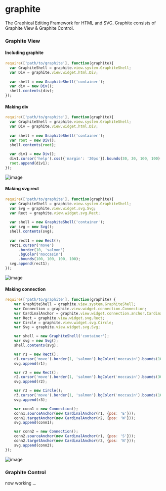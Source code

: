 # graphite
The Graphical Editing Framework for HTML and SVG.
Graphite consists of Graphite View & Graphite Control.

### Graphite View

#### Including graphite

```js
require(['path/to/graphite'], function(graphite){
  var GraphiteShell = graphite.view.system.GraphiteShell;
  var Div = graphite.view.widget.html.Div;
  
  var shell = new GraphiteShell('container');
  var div = new Div();
  shell.contents(div);
});
```

#### Making div

```js
require(['path/to/graphite'], function(graphite){
  var GraphiteShell = graphite.view.system.GraphiteShell;
  var Div = graphite.view.widget.html.Div;
  
  var shell = new GraphiteShell('container');
  var root = new Div();
  shell.contents(root);
  
  var div1 = new Div();
  div1.cursor('help').css({'margin': '20px'}).bounds(30, 30, 100, 100).bgColor('skyblue');
  root.append(div1);
});
```
![image](https://cloud.githubusercontent.com/assets/7447396/14417231/a9382998-ffed-11e5-89cf-6a23f83e8075.png)

#### Making svg rect

```js
require(['path/to/graphite'], function(graphite){
  var GraphiteShell = graphite.view.system.GraphiteShell;
  var Svg = graphite.view.widget.svg.Svg;
  var Rect = graphite.view.widget.svg.Rect;
  
  var shell = new GraphiteShell('container');
  var svg = new Svg();
  shell.contents(svg);
  
  var rect1 = new Rect();
  rect1.cursor('move')
      .border(10, 'salmon')
      .bgColor('moccasin')
      .bounds(100, 100, 100, 100);
  svg.append(rect1);
});
```
![image](https://cloud.githubusercontent.com/assets/7447396/14417238/cbbd5f2e-ffed-11e5-93af-87f3c285fd65.png)

#### Making connection

```js
require(['path/to/graphite'], function(graphite) {
    var GraphiteShell = graphite.view.system.GraphiteShell;
    var Connection = graphite.view.widget.connection.Connection;
    var CardinalAnchor = graphite.view.widget.connection.anchor.CardinalAnchor;
    var Rect = graphite.view.widget.svg.Rect;
    var Circle = graphite.view.widget.svg.Circle;
    var Svg = graphite.view.widget.svg.Svg;

    var shell = new GraphiteShell('container');
    var svg = new Svg();
    shell.contents(svg);

    var r1 = new Rect();
    r1.cursor('move').border(1, 'salmon').bgColor('moccasin').bounds(100, 100, 100, 100);
    svg.append(r1);

    var r2 = new Rect();
    r2.cursor('move').border(1, 'salmon').bgColor('moccasin').bounds(300, 100, 100, 100);
    svg.append(r2);

    var r3 = new Circle();
    r3.cursor('move').border(1, 'salmon').bgColor('moccasin').bounds(100, 300, 100, 100);
    svg.append(r3);

    var conn1 = new Connection();
    conn1.sourceAnchor(new CardinalAnchor(r1, {pos: 'E'}));
    conn1.targetAnchor(new CardinalAnchor(r2, {pos: 'W'}));
    svg.append(conn1);

    var conn2 = new Connection();
    conn2.sourceAnchor(new CardinalAnchor(r1, {pos: 'S'}));
    conn2.targetAnchor(new CardinalAnchor(r3, {pos: 'N'}));
    svg.append(conn2);
});
```
![image](https://cloud.githubusercontent.com/assets/7447396/14417472/ed450f68-fff0-11e5-999e-2a228e642a2c.png)

### Graphite Control

now working ...
